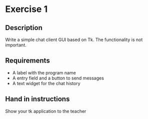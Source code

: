 # Exercise 1

## Description

Write a simple chat client GUI based on Tk.
The functionality is not important.

## Requirements

- A label with the program name
- A entry field and a button to send messages
- A text widget for the chat history

## Hand in instructions

Show your tk application to the teacher
